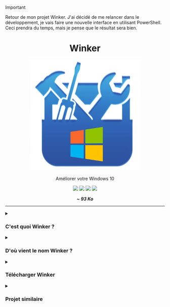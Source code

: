 > [!IMPORTANT]
> Retour de mon projet Winker. J'ai décidé de me relancer dans le développement, je vais faire une nouvelle interface en utilisant PowerShell. Ceci prendra du temps, mais je pense que le résultat sera bien.

<div align="center">
  <h1>Winker</h1>
  <img src="logo.png" height="350" width="350" />
  <p>Améliorer votre Windows 10</p>
  
  <img src="https://img.shields.io/github/stars/LeBazarDeBryan/Winker?color=00aaff&style=for-the-badge&label=%C3%89toile" />
  <img src="https://img.shields.io/github/issues/LeBazarDeBryan/Winker?color=00aaff&style=for-the-badge&label=Issues" />
  <img src="https://img.shields.io/github/release/LeBazarDeBryan/Winker?color=00aaff&style=for-the-badge&label=Version" />
  <img src="https://img.shields.io/github/downloads/LeBazarDeBryan/Winker/total.svg?color=00aaff&style=for-the-badge&label=Telechargement" />
  <p><strong><em>~ 93 Ko</em></strong></p>
</div>

___

<details>
<summary><h3>C'est quoi Winker ?</h3></summary>
<p>Winker est un dossier qui regroupe plein de petits logiciels (.bat et .reg) qui permet d'améliorer Windows 10. Prochainement, la version 2.0 sera en PowerShell donc aurevoir les dossiers!</p>
</details>

<details>
<summary><h3>D'où vient le nom Winker ?</h3></summary>
<p>Winker est un mix de Windows et Tweaker.</p>
</details>

<details>
<summary><h3>Télécharger Winker</h3></summary>
<p>Vous pouvez télécharger Winker <a href="">ici</a> ou <a href="Winker.zip?raw=true">ici</a>.</p>
</details>

<details>
<summary><h3>Projet similaire</h3></summary>
<p>J'ai aussi réalisé un autre projet sous le nom de <a href="https://github.com/LeBazarDeBryan/felix">félix!</a> et un autre projet pour Android appelé d'<a href="https://github.com/LeBazarDeBryan/Androker">Androker</a>.</p>
</details>
</div>
